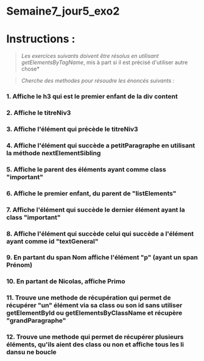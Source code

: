 # Semaine7_jour5_exo2
# Instructions :
>*Les exercices suivants doivent être résolus en utilisant getElementsByTagName*, mis à part si il est précisé d'utiliser autre chose*

>*Cherche des methodes pour résoudre les énoncés suivants :*

### 1. Affiche le h3 qui est le premier enfant de la div content
### 2. Affiche le titreNiv3
### 3. Affiche l'élément qui précède le titreNiv3
### 4. Affiche l'élément qui succède a petitParagraphe en utilisant la méthode nextElementSibling
### 5. Affiche le parent des éléments ayant comme class "important" 
### 6. Affiche le premier enfant, du parent de "listElements"
### 7. Affiche l'élément qui succède le dernier élément ayant la class "important"
### 8. Affiche l'élément qui succède celui qui succède a l'élément ayant comme id "textGeneral" 
### 9. En partant du span Nom affiche l'élément "p" (ayant un span Prénom)
### 10. En partant de Nicolas, affiche Primo
### 11. Trouve une methode de récupération qui permet de récupérer "un" élément via sa class ou son id sans utiliser getElementById ou getElementsByClassName et récupère "grandParagraphe"
### 12. Trouve une methode qui permet de récupérer plusieurs éléments, qu'ils aient des class ou non et affiche tous les li dansu ne boucle